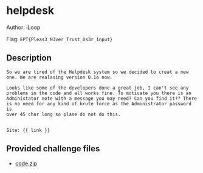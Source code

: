 # helpdesk
Author: iLoop

Flag: `EPT{Pleas3_N3ver_Trust_Us3r_1nput}`
## Description
```
So we are tired of the Helpdesk system so we decided to creat a new one. We are realasing version 0.1a now.

Looks like some of the developers done a great job, I can't see any problems in the code and all works fine. To motivate you there is an
Administator note with a message you may need? Can you find it?? There is no need for any kind of brute force as the Administrator password is
over 45 char long so plase do not do this.


Site: {{ link }}
```

## Provided challenge files
* [code.zip](code.zip)
